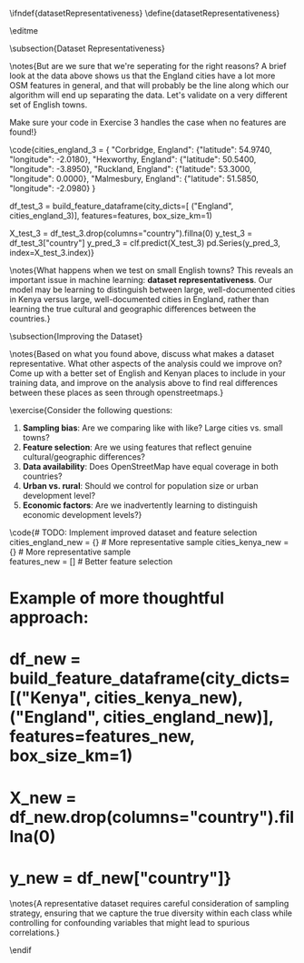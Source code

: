 \ifndef{datasetRepresentativeness}
\define{datasetRepresentativeness}

\editme

\subsection{Dataset Representativeness}

\notes{But are we sure that we're seperating for the right reasons? A brief look at the data above shows us that the England cities have a lot more OSM features in general, and that will probably be the line along which our algorithm will end up separating the data. Let's validate on a very different set of English towns.

Make sure your code in Exercise 3 handles the case when no features are found!}

\code{cities_england_3 = {
    "Corbridge, England": {"latitude": 54.9740, "longitude": -2.0180},
    "Hexworthy, England": {"latitude": 50.5400, "longitude": -3.8950},
    "Ruckland, England": {"latitude": 53.3000, "longitude": 0.0000},
    "Malmesbury, England": {"latitude": 51.5850, "longitude": -2.0980}
}

df_test_3 = build_feature_dataframe(city_dicts=[ ("England", cities_england_3)], features=features, box_size_km=1)

X_test_3 = df_test_3.drop(columns="country").fillna(0)
y_test_3 = df_test_3["country"]
y_pred_3 = clf.predict(X_test_3)
pd.Series(y_pred_3, index=X_test_3.index)}

\notes{What happens when we test on small English towns? This reveals an important issue in machine learning: **dataset representativeness**. Our model may be learning to distinguish between large, well-documented cities in Kenya versus large, well-documented cities in England, rather than learning the true cultural and geographic differences between the countries.}

\subsection{Improving the Dataset}

\notes{Based on what you found above, discuss what makes a dataset representative. What other aspects of the analysis could we improve on? Come up with a better set of English and Kenyan places to include in your training data, and improve on the analysis above to find real differences between these places as seen through openstreetmaps.}

\exercise{Consider the following questions:

1. **Sampling bias**: Are we comparing like with like? Large cities vs. small towns?
2. **Feature selection**: Are we using features that reflect genuine cultural/geographic differences?
3. **Data availability**: Does OpenStreetMap have equal coverage in both countries?
4. **Urban vs. rural**: Should we control for population size or urban development level?
5. **Economic factors**: Are we inadvertently learning to distinguish economic development levels?}

\code{# TODO: Implement improved dataset and feature selection
cities_england_new = {} # More representative sample
cities_kenya_new = {} # More representative sample  
features_new = [] # Better feature selection

# Example of more thoughtful approach:
# df_new = build_feature_dataframe(city_dicts=[("Kenya", cities_kenya_new), ("England", cities_england_new)], features=features_new, box_size_km=1)
# X_new = df_new.drop(columns="country").fillna(0)
# y_new = df_new["country"]}

\notes{A representative dataset requires careful consideration of sampling strategy, ensuring that we capture the true diversity within each class while controlling for confounding variables that might lead to spurious correlations.}

\endif


